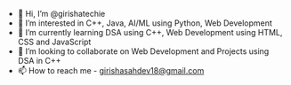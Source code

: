- 👋 Hi, I’m @girishatechie
- 👀 I’m interested in C++, Java, AI/ML using Python, Web Development 
- 🌱 I’m currently learning DSA using C++, Web Development using HTML, CSS and JavaScript
- 💞️ I’m looking to collaborate on Web Development and Projects using DSA in C++
- 📫 How to reach me - girishasahdev18@gmail.com

<!---
girishatechie/girishatechie is a ✨ special ✨ repository because its `README.md` (this file) appears on your GitHub profile.
You can click the Preview link to take a look at your changes.
--->
